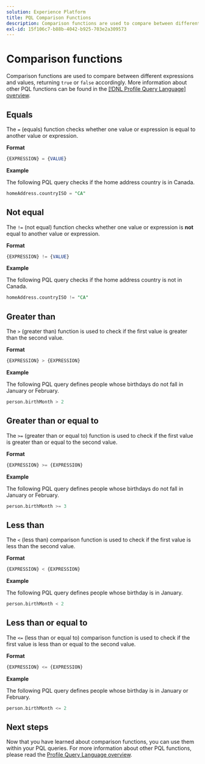 ```yaml
---
solution: Experience Platform
title: PQL Comparison Functions
description: Comparison functions are used to compare between different expressions and values, returning "true" or "false" accordingly.
exl-id: 15f106c7-b88b-4042-b925-703e2a309573
---
```

# Comparison functions

Comparison functions are used to compare between different expressions and values, returning `true` or `false` accordingly. More information about other PQL functions can be found in the [[!DNL Profile Query Language] overview](./overview.md).

## Equals

The `=` (equals) function checks whether one value or expression is equal to another value or expression.

**Format**

```sql
{EXPRESSION} = {VALUE}
```

**Example**

The following PQL query checks if the home address country is in Canada.

```sql
homeAddress.countryISO = "CA"
```

## Not equal

The `!=` (not equal) function checks whether one value or expression is **not** equal to another value or expression.

**Format**

```sql
{EXPRESSION} != {VALUE}
```

**Example**

The following PQL query checks if the home address country is not in Canada.

```sql
homeAddress.countryISO != "CA"
```

## Greater than

The `>` (greater than) function is used to check if the first value is greater than the second value.

**Format**

```sql
{EXPRESSION} > {EXPRESSION} 
```

**Example**

The following PQL query defines people whose birthdays do not fall in January or February.

```sql
person.birthMonth > 2
```

## Greater than or equal to

The `>=` (greater than or equal to) function is used to check if the first value is greater than or equal to the second value.

**Format**

```sql
{EXPRESSION} >= {EXPRESSION} 
```

**Example**

The following PQL query defines people whose birthdays do not fall in January or February.

```sql
person.birthMonth >= 3
```

## Less than

The `<` (less than) comparison function is used to check if the first value is less than the second value.

**Format**

```sql
{EXPRESSION} < {EXPRESSION} 
```

**Example**

The following PQL query defines people whose birthday is in January.

```sql
person.birthMonth < 2
```

## Less than or equal to

The `<=` (less than or equal to) comparison function is used to check if the first value is less than or equal to the second value.

**Format**

```sql
{EXPRESSION} <= {EXPRESSION} 
```

**Example**

The following PQL query defines people whose birthday is in January or February.

```sql
person.birthMonth <= 2
```

## Next steps

Now that you have learned about comparison functions, you can use them within your PQL queries. For more information about other PQL functions, please read the [Profile Query Language overview](./overview.md).
